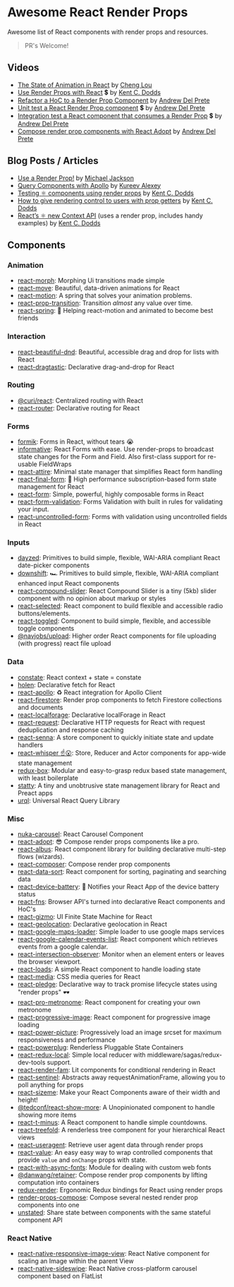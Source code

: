# Awesome React Render Props

Awesome list of React components with render props and resources.

> PR's Welcome!

## Videos

-  [The State of Animation in React](https://www.youtube.com/watch?v=1tavDv5hXpo) by [Cheng Lou](https://twitter.com/_chenglou)
-  [Use Render Props with React](https://egghead.io/lessons/react-use-render-props-with-react) 💲 by [Kent C. Dodds](https://twitter.com/kentcdodds)
-  [Refactor a HoC to a Render Prop Component](https://egghead.io/lessons/react-refactor-a-higher-order-component-to-a-render-prop-component) by [Andrew Del Prete](https://twitter.com/andrewdelprete)
-  [Unit test a React Render Prop component](https://egghead.io/lessons/react-unit-test-a-react-render-prop-component) 💲 by [Andrew Del Prete](https://twitter.com/andrewdelprete)
-  [Integration test a React component that consumes a Render Prop](https://egghead.io/lessons/react-integration-test-a-react-component-that-consumes-a-render-prop) 💲 by [Andrew Del Prete](https://twitter.com/andrewdelprete)
-  [Compose render prop components with React Adopt](https://egghead.io/lessons/react-compose-render-prop-components-with-react-adopt) by [Andrew Del Prete](https://twitter.com/andrewdelprete)

## Blog Posts / Articles

- [Use a Render Prop!](https://cdb.reacttraining.com/use-a-render-prop-50de598f11ce) by [Michael Jackson](https://twitter.com/mjackson)
- [Query Components with Apollo](https://dev-blog.apollodata.com/query-components-with-apollo-ec603188c157) by [Kureev Alexey](https://twitter.com/kureevalexey)
- [Testing ⚛️ components using render props](https://blog.kentcdodds.com/5623ab1814c) by [Kent C. Dodds](https://twitter.com/kentcdodds)
- [How to give rendering control to users with prop getters](https://blog.kentcdodds.com/549eaef76acf) by [Kent C. Dodds](https://twitter.com/kentcdodds)
- [React’s ⚛️ new Context API](https://medium.com/dailyjs/reacts--new-context-api-70c9fe01596b) (uses a render prop, includes handy examples) by [Kent C. Dodds](https://twitter.com/kentcdodds)

## Components

### Animation

- [react-morph](https://github.com/brunnolou/react-morph): Morphing Ui transitions made simple
- [react-move](https://github.com/react-tools/react-move): Beautiful, data-driven animations for React
- [react-motion](https://github.com/chenglou/react-motion): A spring that solves your animation problems.
- [react-prop-transition](https://github.com/imranolas/react-prop-transition): Transition _almost_ any value over time.
- [react-spring](https://github.com/drcmda/react-spring): 🙌 Helping react-motion and animated to become best friends

### Interaction

- [react-beautiful-dnd](https://github.com/atlassian/react-beautiful-dnd): Beautiful, accessible drag and drop for lists with React
- [react-dragtastic](https://github.com/chrisjpatty/react-dragtastic): Declarative drag-and-drop for React

### Routing

- [@curi/react](https://curi.js.org/packages/@curi/react): Centralized routing with React
- [react-router](https://github.com/reacttraining/react-router): Declarative routing for React

### Forms

- [formik](https://github.com/jaredpalmer/formik): Forms in React, without tears 😭
- [informative](https://github.com/bradwestfall/informative): React Forms with ease. Use render-props to broadcast state
changes for the Form and Field. Also first-class support for re-usable FieldWraps
- [react-attire](https://github.com/gianmarcotoso/react-attire): Minimal state manager that simplifies React form handling
- [react-final-form](https://github.com/final-form/react-final-form): 🏁 High performance subscription-based form state management for React
- [react-form](https://github.com/react-tools/react-form): Simple, powerful, highly composable forms in React
- [react-form-validation](https://github.com/semmiverian/react-form-validation): Forms Validation with built in rules for validating your input.
- [react-uncontrolled-form](https://github.com/ericvaladas/react-uncontrolled-form): Forms with validation using uncontrolled fields in React

### Inputs

- [dayzed](https://github.com/deseretdigital/dayzed): Primitives to build simple, flexible, WAI-ARIA compliant React date-picker components
- [downshift](https://github.com/paypal/downshift): 🏎 Primitives to build simple, flexible, WAI-ARIA compliant enhanced input React components
- [react-compound-slider](https://github.com/sghall/react-compound-slider): React Compound Slider is a tiny (5kb) slider component with no opinion about markup or styles
- [react-selected](https://github.com/jxom/react-selected): React component to build flexible and accessible radio buttons/elements.
- [react-toggled](https://github.com/kentcdodds/react-toggled): Component to build simple, flexible, and accessible toggle components
- [@navjobs/upload](https://github.com/navjobs/upload): Higher order React components for file uploading (with progress) react file upload

### Data

- [constate](https://github.com/diegohaz/constate): React context + state = constate
- [holen](https://github.com/tkh44/holen): Declarative fetch for React
- [react-apollo](https://github.com/apollographql/react-apollo): ♻️ React integration for Apollo Client
- [react-firestore](https://github.com/green-arrow/react-firestore): Render prop components to fetch Firestore collections and documents
- [react-localforage](https://github.com/tkh44/react-localforage): Declarative localForage in React
- [react-request](https://github.com/jmeas/react-request): Declarative HTTP requests for React with request deduplication and response caching
- [react-senna](https://github.com/collardeau/react-senna): A store component to quickly initiate state and update handlers
- [react-whisper ☝️😮](https://github.com/arturkulig/react-whisper): Store, Reducer and Actor components for app-wide state management
- [redux-box](https://github.com/anish000kumar/redux-box): Modular and easy-to-grasp redux based state management, with least boilerplate
- [statty](https://github.com/vesparny/statty): A tiny and unobtrusive state management library for React and Preact apps
- [urql](https://github.com/FormidableLabs/urql): Universal React Query Library

### Misc

- [nuka-carousel](https://github.com/FormidableLabs/nuka-carousel): React Carousel Component
- [react-adopt](https://github.com/pedronauck/react-adopt): 😎 Compose render props components like a pro.
- [react-albus](https://github.com/americanexpress/react-albus): React component library for building declarative multi-step flows (wizards).
- [react-composer](https://github.com/jmeas/react-composer): Compose render prop components
- [react-data-sort](https://github.com/corjen/react-data-sort): React component for sorting, paginating and searching data
- [react-device-battery](https://github.com/zanonnicola/react-device-battery): 🔋 Notifies your React App of the device battery status
- [react-fns](https://github.com/jaredpalmer/react-fns): Browser API's turned into declarative React components and HoC's
- [react-gizmo](https://github.com/KadoBOT/react-gizmo): UI Finite State Machine for React
- [react-geolocation](https://github.com/tkh44/react-geolocation): Declarative geolocation in React
- [react-google-maps-loader](https://github.com/xuopled/react-google-maps-loader): Simple loader to use google maps services
- [react-google-calendar-events-list](https://github.com/VinSpee/react-gcal-events-list): React component which retrieves events from a google calendar.
- [react-intersection-observer](https://github.com/thebuilder/react-intersection-observer): Monitor when an element enters or leaves the browser viewport.
- [react-loads](https://github.com/jxom/react-loads): A simple React component to handle loading state
- [react-media](https://github.com/reacttraining/react-media): CSS media queries for React
- [react-pledge](https://github.com/petergombos/react-pledge): Declarative way to track promise lifecycle states using "render props" 🕶
- [react-pro-metronome](https://github.com/rigobauer/react-pro-metronome): React component for creating your own metronome
- [react-progressive-image](https://github.com/FormidableLabs/react-progressive-image): React component for progressive image loading
- [react-power-picture](https://github.com/tvthatsme/react-power-picture): Progressively load an image srcset for maximum responsiveness and performance
- [react-powerplug](https://github.com/renatorib/react-powerplug): Renderless Pluggable State Containers
- [react-redux-local](https://github.com/imflavio/react-redux-local): Simple local reducer with middleware/sagas/redux-dev-tools support.
- [react-render-fam](https://github.com/danieldelcore/react-render-fam): Lit components for conditional rendering in React
- [react-sentinel](https://github.com/YurkaninRyan/react-sentinel): Abstracts away requestAnimationFrame, allowing you to poll anything for props
- [react-sizeme](https://github.com/ctrlplusb/react-sizeme): Make your React Components aware of their width and height!
- [@tedconf/react-show-more](https://github.com/tedconf/react-show-more): A Unopinionated component to handle showing more items
- [react-t-minus](https://github.com/jxom/react-t-minus): A React component to handle simple countdowns.
- [react-treefold](https://github.com/gnapse/react-treefold): A renderless tree component for your hierarchical React views
- [react-useragent](https://github.com/jonstuebe/react-useragent): Retrieve user agent data through render props
- [react-value](https://github.com/JedWatson/react-value): An easy easy way to wrap controlled components that provide `value` and `onChange` props with state.
- [react-with-async-fonts](https://github.com/sergeybekrin/react-with-async-fonts): Module for dealing with custom web fonts
- [@danwang/retainer](https://github.com/danwang/retainer): Compose render prop components by lifting computation into containers
- [redux-render](https://github.com/jsonnull/redux-render): Ergonomic Redux bindings for React using render props
- [render-props-compose](https://github.com/gnapse/render-props-compose): Compose several nested render prop components into one
- [unstated](https://github.com/thejameskyle/unstated): Share state between components with the same stateful component API

### React Native

- [react-native-responsive-image-view](https://github.com/wKovacs64/react-native-responsive-image-view): React Native component for scaling an Image within the parent View
- [react-native-sideswipe](https://github.com/kkemple/react-native-sideswipe): React Native cross-platform carousel component based on FlatList
